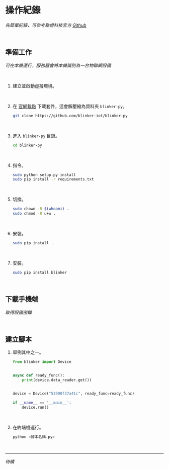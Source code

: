 # 操作紀錄

_先簡單紀錄，可參考點燈科技官方 [Github](https://github.com/blinker-iot)_

<br>

## 準備工作

_可在本機運行，服務器會將本機識別為一台物聯網設備_

<br>

1. 建立並啟動虛擬環境。

<br>

2. 在 [官網載點](https://diandeng.tech/dev) 下載套件，這會解壓縮為資料夾 `blinker-py`。

    ```bash
    git clone https://github.com/blinker-iot/blinker-py
    ```

<br>

3. 進入 `blinker-py` 目錄。

    ```bash
    cd blinker-py
    ```

<br>

4. 指令。

    ```bash
    sudo python setup.py install
    sudo pip install -r requirements.txt
    ```

<br>

5. 切換。

    ```bash
    sudo chown -R $(whoami) .
    sudo chmod -R u+w .
    ```

<br>

6. 安裝。

    ```bash
    sudo pip install .
    ```

<br>

7. 安裝。

    ```bash
    sudo pip install blinker
    ```

<br>

## 下載手機端

_取得設備密鑰_

<br>

## 建立腳本

1. 舉例其中之一。

    ```python
    from blinker import Device


    async def ready_func():
        print(device.data_reader.get())


    device = Device("53990f37a41c", ready_func=ready_func)

    if __name__ == '__main__':
        device.run()
    ```

<br>

2. 在終端機運行。

    ```bash
    python <腳本名稱.py>
    ```

<br>

___

_待續_
